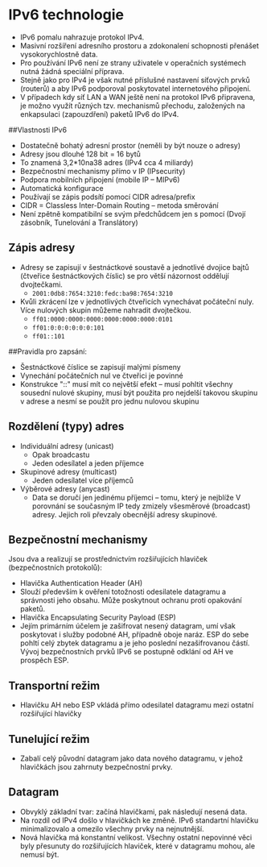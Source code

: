 # IPv6 technologie
- IPv6 pomalu nahrazuje protokol IPv4.
- Masivní rozšíření adresního prostoru a zdokonalení schopnosti přenášet vysokorychlostně data.
- Pro používání IPv6 není ze strany uživatele v operačních systémech nutná žádná speciální příprava.
- Stejně jako pro IPv4 je však nutné příslušné nastavení síťových prvků (routerů) a aby IPv6 podporoval poskytovatel internetového připojení.
- V případech kdy síť LAN a WAN ještě není na protokol IPv6 připravena, je možno využít různých tzv. mechanismů přechodu, založených na enkapsulaci (zapouzdření) paketů IPv6 do IPv4.

##Vlastnosti IPv6
- Dostatečně bohatý adresní prostor (neměli by být nouze o adresy)
- Adresy jsou dlouhé 128 bit = 16 bytů
- To znamená 3,2*10na38 adres (IPv4 cca 4 miliardy)
- Bezpečnostní mechanismy přímo v IP (IPsecurity)
- Podpora mobilních připojení (mobile IP – MIPv6)
- Automatická konfigurace
- Používají se zápis podsítí pomocí CIDR adresa/prefix
- CIDR = Classless Inter-Domain Routing – metoda směrování
- Není zpětně kompatibilní se svým předchůdcem jen s pomocí (Dvojí zásobník, Tunelování a Translátory)

## Zápis adresy
- Adresy se zapisují v šestnáctkové soustavě a jednotlivé dvojice bajtů (čtveřice šestnáctkových číslic) se pro větší názornost oddělují dvojtečkami.
  - `2001:0db8:7654:3210:fedc:ba98:7654:3210`
- Kvůli zkrácení lze v jednotlivých čtveřicích vynechávat počáteční nuly. Více nulových skupin můžeme nahradit dvojtečkou.
  - `ff01:0000:0000:0000:0000:0000:0000:0101`
  - `ff01:0:0:0:0:0:0:101`
  - `ff01::101`

##Pravidla pro zapsání:
- Šestnáctkové číslice se zapisují malými písmeny
- Vynechání počátečních nul ve čtveřici je povinné
- Konstrukce "::" musí mít co největší efekt – musí pohltit všechny sousední nulové skupiny, musí být použita pro nejdelší takovou skupinu v adrese a nesmí se použít pro jednu nulovou skupinu

## Rozdělení (typy) adres
- Individuální adresy (unicast)
  - Opak broadcastu
  - Jeden odesílatel a jeden příjemce
- Skupinové adresy (multicast)
  - Jeden odesílatel více příjemců
- Výběrové adresy (anycast)
  - Data se doručí jen jedinému příjemci – tomu, který je nejblíže
V porovnání se současným IP tedy zmizely všesměrové (broadcast) adresy. Jejich roli převzaly obecnější adresy skupinové.

## Bezpečnostní mechanismy
Jsou dva a realizují se prostřednictvím rozšiřujících hlaviček (bezpečnostních protokolů):
- Hlavička Authentication Header (AH)
- Slouží především k ověření totožnosti odesilatele datagramu a správnosti jeho obsahu. Může poskytnout ochranu proti opakování paketů.
- Hlavička Encapsulating Security Payload (ESP)
- Jejím primárním účelem je zašifrovat nesený datagram, umí však poskytovat i služby podobné AH, případně oboje naráz. ESP do sebe pohltí celý zbytek datagramu a je jeho poslední nezašifrovanou částí.
Vývoj bezpečnostních prvků IPv6 se postupně odklání od AH ve prospěch ESP.

## Transportní režim
- Hlavičku AH nebo ESP vkládá přímo odesilatel datagramu mezi ostatní rozšiřující hlavičky

## Tunelující režim
- Zabalí celý původní datagram jako data nového datagramu, v jehož hlavičkách jsou zahrnuty bezpečnostní prvky.

## Datagram
- Obvyklý základní tvar: začíná hlavičkami, pak následují nesená data.
- Na rozdíl od IPv4 došlo v hlavičkách ke změně. IPv6 standartní hlavičku minimalizovalo a omezilo všechny prvky na nejnutnější.
- Nová hlavička má konstantní velikost. Všechny ostatní nepovinné věci byly přesunuty do rozšiřujících hlaviček, které v datagramu mohou, ale nemusí být.
